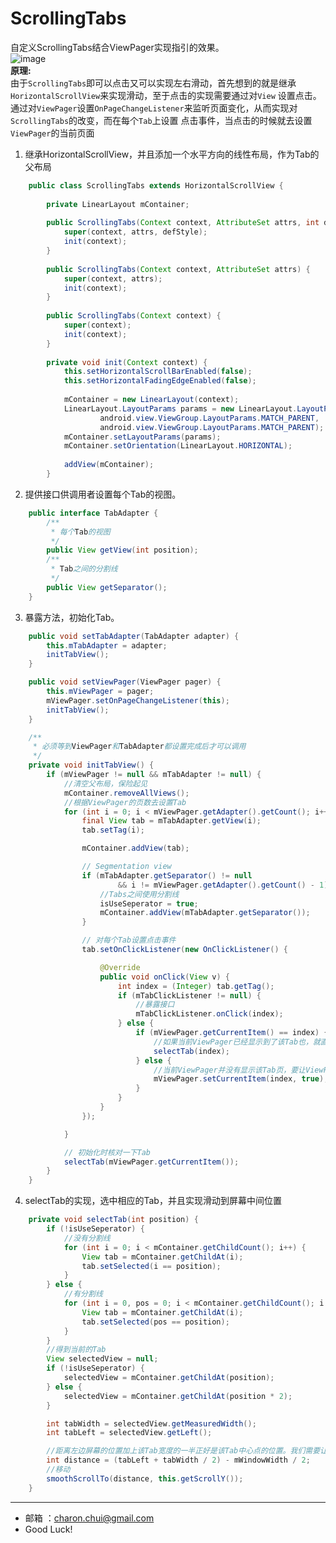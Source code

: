 ScrollingTabs
===

自定义ScrollingTabs结合ViewPager实现指引的效果。    
![image](https://github.com/CharonChui/AndroidNote/blob/master/Pic/ScrollingTabs.png?raw=true)    
**原理:**    
由于`ScrollingTabs`即可以点击又可以实现左右滑动，首先想到的就是继承`HorizontalScrollView`来实现滑动，至于点击的实现需要通过对`View`
设置点击。    
通过对`ViewPager`设置`OnPageChangeListener`来监听页面变化，从而实现对`ScrollingTabs`的改变，而在每个`Tab`上设置
点击事件，当点击的时候就去设置`ViewPager`的当前页面

1.  继承HorizontalScrollView，并且添加一个水平方向的线性布局，作为Tab的父布局
```java
    public class ScrollingTabs extends HorizontalScrollView {
    
    	private LinearLayout mContainer;
    
    	public ScrollingTabs(Context context, AttributeSet attrs, int defStyle) {
    		super(context, attrs, defStyle);
    		init(context);
    	}
    
    	public ScrollingTabs(Context context, AttributeSet attrs) {
    		super(context, attrs);
    		init(context);
    	}
    
    	public ScrollingTabs(Context context) {
    		super(context);
    		init(context);
    	}
    
    	private void init(Context context) {
    		this.setHorizontalScrollBarEnabled(false);
    		this.setHorizontalFadingEdgeEnabled(false);
    
    		mContainer = new LinearLayout(context);
    		LinearLayout.LayoutParams params = new LinearLayout.LayoutParams(
    				android.view.ViewGroup.LayoutParams.MATCH_PARENT,
    				android.view.ViewGroup.LayoutParams.MATCH_PARENT);
    		mContainer.setLayoutParams(params);
    		mContainer.setOrientation(LinearLayout.HORIZONTAL);
    
    		addView(mContainer);
    	}
```

2. 提供接口供调用者设置每个Tab的视图。
```java
    public interface TabAdapter {
		/**
		 * 每个Tab的视图
		 */
		public View getView(int position);
    	/**
		 * Tab之间的分割线
		 */
		public View getSeparator();
	}
```
3. 暴露方法，初始化Tab。
```java
    public void setTabAdapter(TabAdapter adapter) {
		this.mTabAdapter = adapter;
		initTabView();
	}

	public void setViewPager(ViewPager pager) {
		this.mViewPager = pager;
		mViewPager.setOnPageChangeListener(this);
		initTabView();
	}

	/**
	 * 必须等到ViewPager和TabAdapter都设置完成后才可以调用
	 */
	private void initTabView() {
		if (mViewPager != null && mTabAdapter != null) {
            //清空父布局，保险起见
			mContainer.removeAllViews();
            //根据ViewPager的页数去设置Tab
			for (int i = 0; i < mViewPager.getAdapter().getCount(); i++) {
				final View tab = mTabAdapter.getView(i);
				tab.setTag(i);

				mContainer.addView(tab);

				// Segmentation view
				if (mTabAdapter.getSeparator() != null
						&& i != mViewPager.getAdapter().getCount() - 1) {
                    //Tabs之间使用分割线
					isUseSeperator = true;
					mContainer.addView(mTabAdapter.getSeparator());
				}

				// 对每个Tab设置点击事件
				tab.setOnClickListener(new OnClickListener() {

					@Override
					public void onClick(View v) {
						int index = (Integer) tab.getTag();
						if (mTabClickListener != null) {
                            //暴露接口
							mTabClickListener.onClick(index);
						} else {
							if (mViewPager.getCurrentItem() == index) {
                                //如果当前ViewPager已经显示到了该Tab也，就直接让其选中
								selectTab(index);
							} else {
								//当前ViewPager并没有显示该Tab页，要让ViewPager去显示相应的Tab页
								mViewPager.setCurrentItem(index, true);
							}
						}
					}
				});

			}

			// 初始化时核对一下Tab
			selectTab(mViewPager.getCurrentItem());
		}
	}
```
4. selectTab的实现，选中相应的Tab，并且实现滑动到屏幕中间位置
```java
    private void selectTab(int position) {
		if (!isUseSeperator) {
            //没有分割线
			for (int i = 0; i < mContainer.getChildCount(); i++) {
				View tab = mContainer.getChildAt(i);
				tab.setSelected(i == position);
			}
		} else {
			//有分割线
			for (int i = 0, pos = 0; i < mContainer.getChildCount(); i += 2, pos++) {
				View tab = mContainer.getChildAt(i);
				tab.setSelected(pos == position);
			}
		}
        //得到当前的Tab
		View selectedView = null;
		if (!isUseSeperator) {
			selectedView = mContainer.getChildAt(position);
		} else {
			selectedView = mContainer.getChildAt(position * 2);
		}

		int tabWidth = selectedView.getMeasuredWidth();
		int tabLeft = selectedView.getLeft();

        //距离左边屏幕的位置加上该Tab宽度的一半正好是该Tab中心点的位置。我们需要让该Tab的中心点移动到屏幕的中心点。
		int distance = (tabLeft + tabWidth / 2) - mWindowWidth / 2;
        //移动
		smoothScrollTo(distance, this.getScrollY());
	}
```

------------------------------------------

- 邮箱 ：charon.chui@gmail.com  
- Good Luck! 
